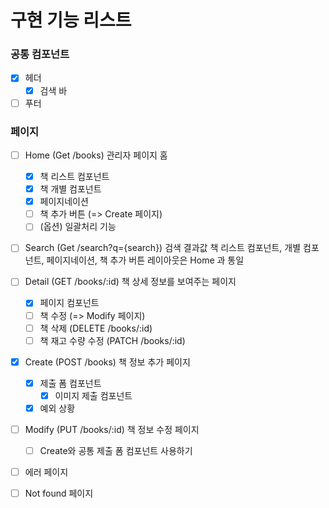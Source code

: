# 구현 기능 리스트

### 공통 컴포넌트

- [x] 헤더
  - [x] 검색 바
- [ ] 푸터
 
### 페이지

- [ ] Home (Get /books)
  관리자 페이지 홈
  - [x] 책 리스트 컴포넌트
  - [x] 책 개별 컴포넌트
  - [x] 페이지네이션
  - [ ] 책 추가 버튼 (=> Create 페이지)
  - [ ] (옵션) 일괄처리 기능

- [ ] Search (Get /search?q={search})
  검색 결과값 
  책 리스트 컴포넌트, 개별 컴포넌트, 페이지네이션, 책 추가 버튼 레이아웃은 Home 과 통일

- [ ] Detail (GET /books/:id)
  책 상세 정보를 보여주는 페이지
  - [x] 페이지 컴포넌트
  - [ ] 책 수정 (=> Modify 페이지)
  - [ ] 책 삭제 (DELETE /books/:id)
  - [ ] 책 재고 수량 수정 (PATCH /books/:id)

- [x] Create (POST /books)
  책 정보 추가 페이지
  - [x] 제출 폼 컴포넌트
    - [x] 이미지 제출 컴포넌트
  - [x] 예외 상황

- [ ] Modify (PUT /books/:id)
  책 정보 수정 페이지
  - [ ] Create와 공통 제출 폼 컴포넌트 사용하기

- [ ] 에러 페이지

- [ ] Not found 페이지
